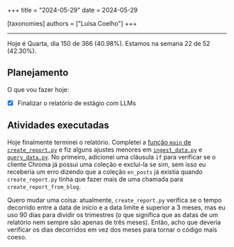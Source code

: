 +++
title = "2024-05-29"
date = 2024-05-29

[taxonomies]
authors = ["Luísa Coelho"]
+++

---

Hoje é Quarta, dia 150 de 366 (40.98%). Estamos na semana 22 de 52 (42.30%).

## Planejamento

O que vou fazer hoje:

- [x] Finalizar o relatório de estágio com LLMs

## Atividades executadas

Hoje finalmente terminei o relatório. Completei a [função `main` de `create_report.py`](https://github.com/OmnicodeSolutions/blog/blob/ec32a86f3a6e784726892180c614af692baa2878/internship_report/create_report.py#L46C1-L73C24) e fiz alguns ajustes menores em [`ingest_data.py`](https://github.com/OmnicodeSolutions/blog/blob/ec32a86f3a6e784726892180c614af692baa2878/internship_report/ingest_data.py#L1C1-L35C39) e [`query_data.py`](https://github.com/OmnicodeSolutions/blog/blob/ec32a86f3a6e784726892180c614af692baa2878/internship_report/query_data.py#L1C1-L43C26). No primeiro, adicionei uma cláusula `if` para verificar se o cliente Chroma já possui uma coleção e excluí-la se sim, sem isso eu receberia um erro dizendo que a coleção `en_posts` já existia quando `create_report.py` tinha que fazer mais de uma chamada para `create_report_from_blog`.

Quero mudar uma coisa: atualmente, `create_report.py` verifica se o tempo decorrido entre a data de início e a data limite é superior a 3 meses, mas eu uso 90 dias para dividir os trimestres (o que significa que as datas de um relatório nem sempre são apenas de três meses). Então, acho que deveria verificar os dias decorridos em vez dos meses para tornar o código mais coeso.
